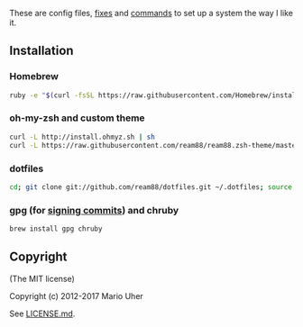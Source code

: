 These are config files, [fixes](Fixes.md) and [commands](Commands.md) to set up a system the way I like it.

## Installation

### Homebrew
```sh
ruby -e "$(curl -fsSL https://raw.githubusercontent.com/Homebrew/install/master/install)"
```

### oh-my-zsh and custom theme
```sh
curl -L http://install.ohmyz.sh | sh
curl -L https://raw.githubusercontent.com/ream88/ream88.zsh-theme/master/ream88.zsh-theme > ~/.oh-my-zsh/themes/ream88.zsh-theme
```

### dotfiles
```sh
cd; git clone git://github.com/ream88/dotfiles.git ~/.dotfiles; source ~/.dotfiles/bootstrap.sh
```

### gpg (for [signing commits](https://help.github.com/articles/generating-a-new-gpg-key/)) and chruby
```sh
brew install gpg chruby
```

## Copyright

(The MIT license)

Copyright (c) 2012-2017 Mario Uher

See [LICENSE.md](LICENSE.md).
